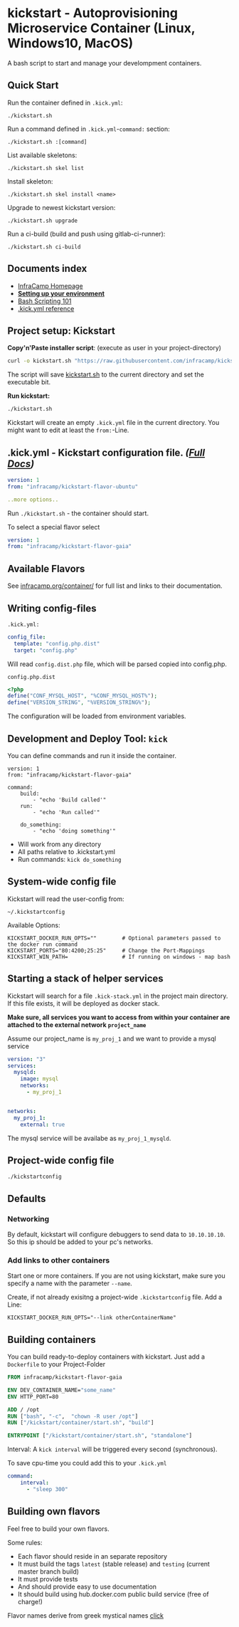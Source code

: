 # kickstart - Autoprovisioning Microservice Container (Linux, Windows10, MacOS)

A bash script to start and manage your develompment containers.

## Quick Start

Run the container defined in `.kick.yml`:
```
./kickstart.sh
```

Run a command defined in `.kick.yml`-`command:` section:
```
./kickstart.sh :[command]
```

List available skeletons:
```
./kickstart.sh skel list
```

Install skeleton:
```
./kickstart.sh skel install <name>
```

Upgrade to newest kickstart version:
```
./kickstart.sh upgrade
```

Run a ci-build (build and push using gitlab-ci-runner):
```
./kickstart.sh ci-build
```





## Documents index

- [InfraCamp Homepage](http://infracamp.org)
- [**Setting up your environment**](doc/installing.md)
- [Bash Scripting 101](doc/bash_scripting101.md)
- [.kick.yml reference](doc/kick.yml.md)

## Project setup: Kickstart

**Copy'n'Paste installer script**: (execute as user in your project-directory)
```bash
curl -o kickstart.sh "https://raw.githubusercontent.com/infracamp/kickstart/master/dist/kickstart.sh" && chmod +x kickstart.sh
```

The script will save [kickstart.sh](https://raw.githubusercontent.com/infracamp/kickstart/master/dist/kickstart.sh) to the
current directory and set the executable bit.

**Run kickstart:**
```bash
./kickstart.sh
```

Kickstart will create an empty `.kick.yml` file in the current directory. You might want to edit
at least the `from:`-Line.


## .kick.yml - Kickstart configuration file. *([Full Docs](doc/kick.yml.md))*

```yaml
version: 1
from: "infracamp/kickstart-flavor-ubuntu"

..more options..
```

Run `./kickstart.sh` - the container should start.

To select a special flavor select

```yaml
version: 1
from: "infracamp/kickstart-flavor-gaia"
```



## Available Flavors

See [infracamp.org/container/](https://infracamp.org/container/) for
full list and links to their documentation.

## Writing config-files

`.kick.yml:`
```yaml
config_file:
  template: "config.php.dist"
  target: "config.php"
```

Will read `config.dist.php` file, which will be parsed copied into config.php.

`config.php.dist`
```php
<?php
define("CONF_MYSQL_HOST", "%CONF_MYSQL_HOST%");
define("VERSION_STRING", "%VERSION_STRING%");
```

The configuration will be loaded from environment variables.


## Development and Deploy Tool: `kick`

You can define commands and run it inside the container.

```
version: 1
from: "infracamp/kickstart-flavor-gaia"

command:
    build:
        - "echo 'Build called'"
    run:
        - "echo 'Run called'"
        
    do_something:
        - "echo 'doing something'"
```

- Will work from any directory
- All paths relative to .kickstart.yml
- Run commands: `kick do_something`

## System-wide config file

Kickstart will read the user-config from:
```
~/.kickstartconfig
```

Available Options:

```
KICKSTART_DOCKER_RUN_OPTS=""        # Optional parameters passed to the docker run command
KICKSTART_PORTS="80:4200;25:25"     # Change the Port-Mappings
KICKSTART_WIN_PATH=                 # If running on windows - map bash 
```

## Starting a stack of helper services

Kickstart will search for a file `.kick-stack.yml` in the project main
directory. If this file exists, it will be deployed as docker stack.

**Make sure, all services you want to access from within your container
are attached to the external network `project_name`**

Assume our project_name is `my_proj_1` and we want to provide a mysql service
```yaml
version: "3"
services:
  mysqld:
    image: mysql
    networks:
      - my_proj_1


networks:
  my_proj_1:
    external: true
```

The mysql service will be availabe as `my_proj_1_mysqld`.


## Project-wide config file

```
./kickstartconfig
```


## Defaults

### Networking

By default, kickstart will configure debuggers to send data to `10.10.10.10`. So 
this ip should be added to your pc's networks.


### Add links to other containers

Start one or more containers. If you are not using kickstart, make sure
you specify a name with the parameter `--name`.

Create, if not already exisitng a project-wide `.kickstartconfig` file.
Add a Line:

```
KICKSTART_DOCKER_RUN_OPTS="--link otherContainerName"
```



## Building containers

You can build ready-to-deploy containers with kickstart. Just add a `Dockerfile`
to your Project-Folder

```dockerfile
FROM infracamp/kickstart-flavor-gaia

ENV DEV_CONTAINER_NAME="some_name"
ENV HTTP_PORT=80

ADD / /opt
RUN ["bash", "-c",  "chown -R user /opt"]
RUN ["/kickstart/container/start.sh", "build"]

ENTRYPOINT ["/kickstart/container/start.sh", "standalone"]
```

Interval: A `kick interval` will be triggered every second (synchronous).

To save cpu-time you could add this to your `.kick.yml`
```yaml
command:
    interval:
      - "sleep 300"

```

## Building own flavors

Feel free to build your own flavors.

Some rules:

- Each flavor should reside in an separate repository
- It must build the tags `latest` (stable release) and `testing` (current master branch build)
- It must provide tests
- And should provide easy to use documentation
- It should build using hub.docker.com public build service (free of charge!)

Flavor names derive from greek mystical names [click](https://de.wikipedia.org/wiki/Griechische_Mythologie)